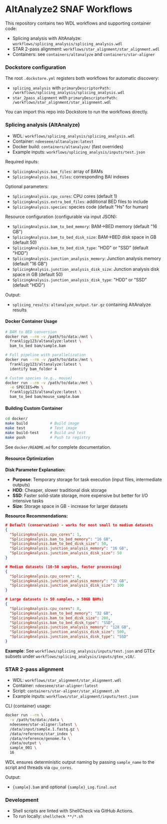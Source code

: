 # AltAnalyze2 SNAF Workflows

This repository contains two WDL workflows and supporting container code:

- Splicing analysis with AltAnalyze: `workflows/splicing_analysis/splicing_analysis.wdl`
- STAR 2-pass alignment: `workflows/star_alignment/star_alignment.wdl`
- Containers: see `containers/altanalyze` and `containers/star-aligner`

### Dockstore configuration

The root `.dockstore.yml` registers both workflows for automatic discovery:

- `splicing_analysis` with `primaryDescriptorPath: /workflows/splicing_analysis/splicing_analysis.wdl`
- `star_2pass_alignment` with `primaryDescriptorPath: /workflows/star_alignment/star_alignment.wdl`

You can import this repo into Dockstore to run the workflows directly.

### Splicing analysis (AltAnalyze)

- WDL: `workflows/splicing_analysis/splicing_analysis.wdl`
- Container: `ndeeseee/altanalyze:latest`
- Docker build: `containers/altanalyze/` (fast overrides)
- Example inputs: `workflows/splicing_analysis/inputs/test.json`

Required inputs:
- `SplicingAnalysis.bam_files`: array of BAMs
- `SplicingAnalysis.bai_files`: corresponding BAI indexes

Optional parameters:
- `SplicingAnalysis.cpu_cores`: CPU cores (default 1)
- `SplicingAnalysis.extra_bed_files`: additional BED files to include
- `SplicingAnalysis.species`: species code (default "Hs" for human)

Resource configuration (configurable via input JSON):
- `SplicingAnalysis.bam_to_bed_memory`: BAM->BED memory (default "16 GB")
- `SplicingAnalysis.bam_to_bed_disk_size`: BAM->BED disk space in GB (default 50)
- `SplicingAnalysis.bam_to_bed_disk_type`: "HDD" or "SSD" (default "HDD")
- `SplicingAnalysis.junction_analysis_memory`: Junction analysis memory (default "16 GB")  
- `SplicingAnalysis.junction_analysis_disk_size`: Junction analysis disk space in GB (default 50)
- `SplicingAnalysis.junction_analysis_disk_type`: "HDD" or "SSD" (default "HDD")

Output:
- `splicing_results`: `altanalyze_output.tar.gz` containing AltAnalyze results

#### Docker Container Usage

```bash
# BAM to BED conversion
docker run --rm -v /path/to/data:/mnt \
  frankligy123/altanalyze:latest \
  bam_to_bed bam/sample.bam

# Full pipeline with parallelization
docker run --rm -v /path/to/data:/mnt \
  frankligy123/altanalyze:latest \
  identify bam_folder 4

# Custom species (e.g., mouse)
docker run --rm -v /path/to/data:/mnt \
  -e SPECIES=Mm \
  frankligy123/altanalyze:latest \
  bam_to_bed bam/mouse_sample.bam
```

#### Building Custom Container

```bash
cd docker/
make build          # Build image
make test           # Test image  
make build-test     # Build and test
make push           # Push to registry
```

See `docker/README.md` for complete documentation.

#### Resource Optimization

**Disk Parameter Explanation:**
- **Purpose**: Temporary storage for task execution (input files, intermediate outputs)
- **HDD**: Cheaper, slower traditional disk storage
- **SSD**: Faster solid-state storage, more expensive but better for I/O intensive tasks
- **Size**: Storage space in GB - increase for larger datasets

**Resource Recommendations:**
```json
# Default (conservative) - works for most small to medium datasets
{
  "SplicingAnalysis.cpu_cores": 1,
  "SplicingAnalysis.bam_to_bed_memory": "16 GB",
  "SplicingAnalysis.bam_to_bed_disk_size": 50,
  "SplicingAnalysis.junction_analysis_memory": "16 GB",
  "SplicingAnalysis.junction_analysis_disk_size": 50
}

# Medium datasets (10-50 samples, faster processing)
{
  "SplicingAnalysis.cpu_cores": 4,
  "SplicingAnalysis.junction_analysis_memory": "32 GB",
  "SplicingAnalysis.junction_analysis_disk_size": 100
}

# Large datasets (> 50 samples, > 50GB BAMs)  
{
  "SplicingAnalysis.cpu_cores": 8,
  "SplicingAnalysis.bam_to_bed_memory": "32 GB",
  "SplicingAnalysis.bam_to_bed_disk_size": 200,
  "SplicingAnalysis.bam_to_bed_disk_type": "SSD",
  "SplicingAnalysis.junction_analysis_memory": "128 GB", 
  "SplicingAnalysis.junction_analysis_disk_size": 500,
  "SplicingAnalysis.junction_analysis_disk_type": "SSD"
}
```

**Example**: See `workflows/splicing_analysis/inputs/test.json` and GTEx subsets under `workflows/splicing_analysis/inputs/gtex_v10/`.

### STAR 2-pass alignment

- WDL: `workflows/star_alignment/star_alignment.wdl`
- Container: `ndeeseee/star-aligner:latest`
- Script: `containers/star-aligner/star_alignment.sh`
- Example inputs: `workflows/star_alignment/inputs/test.json`

CLI (container) usage:

```bash
docker run --rm \
  -v /path/to/data:/data \
  ndeeseee/star-aligner:latest \
  /data/input/sample.1.fastq.gz \
  /data/reference/star_index \
  /data/reference/genome.fa \
  /data/output \
  sample_001 \
  16
```

WDL ensures deterministic output naming by passing `sample_name` to the script and threads via `cpu_cores`.

Output:
- `{sample}.bam` and optional `{sample}_Log.final.out`

### Development

- Shell scripts are linted with ShellCheck via GitHub Actions.
- To run locally: `shellcheck **/*.sh`